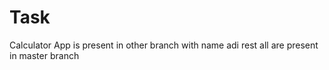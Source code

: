 # Task
Calculator App is present in other branch with name adi
rest all are present in master branch
